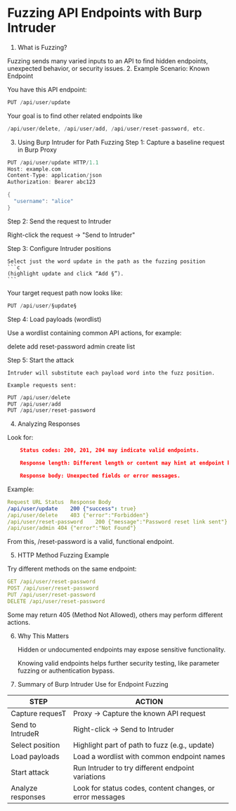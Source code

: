 # Fuzzing API Endpoints with Burp Intruder

1. What is Fuzzing?

Fuzzing sends many varied inputs to an API to find hidden endpoints, unexpected behavior, or security issues.
2. Example Scenario: Known Endpoint

You have this API endpoint:
```c
PUT /api/user/update
```

Your goal is to find other related endpoints like 
```c 
/api/user/delete, /api/user/add, /api/user/reset-password, etc.
```
3. Using Burp Intruder for Path Fuzzing
Step 1: Capture a baseline request in Burp Proxy
```c
PUT /api/user/update HTTP/1.1
Host: example.com
Content-Type: application/json
Authorization: Bearer abc123

{
  "username": "alice"
}
```

Step 2: Send the request to Intruder

Right-click the request → "Send to Intruder"


Step 3: Configure Intruder positions

    Select just the word update in the path as the fuzzing position 
    ```c
    (highlight update and click “Add §”).
    ```

Your target request path now looks like:

```c
PUT /api/user/§update§
```

Step 4: Load payloads (wordlist)

Use a wordlist containing common API actions, for example:

delete
add
reset-password
admin
create
list

Step 5: Start the attack

    Intruder will substitute each payload word into the fuzz position.

    Example requests sent:
```c
PUT /api/user/delete
PUT /api/user/add
PUT /api/user/reset-password
```

4. Analyzing Responses

Look for:
```json
    Status codes: 200, 201, 204 may indicate valid endpoints.

    Response length: Different length or content may hint at endpoint behavior.

    Response body: Unexpected fields or error messages.
```

Example:
```yaml
Request URL	Status	Response Body
/api/user/update	200	{"success": true}
/api/user/delete	403	{"error":"Forbidden"}
/api/user/reset-password	200	{"message":"Password reset link sent"}
/api/user/admin	404	{"error":"Not Found"}
```

From this, /reset-password is a valid, functional endpoint.


5. HTTP Method Fuzzing Example

Try different methods on the same endpoint:
```yaml
GET /api/user/reset-password
POST /api/user/reset-password
PUT /api/user/reset-password
DELETE /api/user/reset-password
```

Some may return 405 (Method Not Allowed), others may perform different actions.

6. Why This Matters

    Hidden or undocumented endpoints may expose sensitive functionality.

    Knowing valid endpoints helps further security testing, like parameter fuzzing or authentication bypass.

7. Summary of Burp Intruder Use for Endpoint Fuzzing


| STEP              | ACTION                                                    |
| ----------------- | --------------------------------------------------------- |
| Capture requesT   | Proxy → Capture the known API request                     |
| Send to IntrudeR  | Right-click → Send to Intruder                            |
| Select position   | Highlight part of path to fuzz (e.g., update)             |
| Load payloads     | Load a wordlist with common endpoint names                |
| Start attack      | Run Intruder to try different endpoint variations         |
| Analyze responses | Look for status codes, content changes, or error messages |